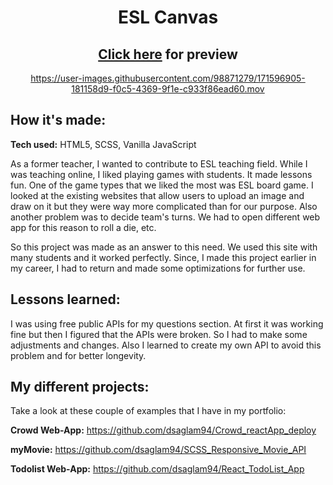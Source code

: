 <div align="center">
  
  # ESL Canvas 
  ## [Click here](https://eslcanvas.netlify.app/) for preview
  https://user-images.githubusercontent.com/98871279/171596905-181158d9-f0c5-4369-9f1e-c933f86ead60.mov
  
</div>

## How it's made:
  <strong>Tech used:</strong> HTML5, SCSS, Vanilla JavaScript
  
  As a former teacher, I wanted to contribute to ESL teaching field. While I was teaching online, I liked playing games with students. It made lessons fun. One of the game types that we liked the most was ESL board game. I looked at the existing websites that allow users to upload an image and draw on it but they were way more complicated than for our purpose. Also another problem was to decide team's turns. We had to open different web app for this reason to roll a die, etc.
  
  So this project was made as an answer to this need. We used this site with many students and it worked perfectly. Since, I made this project earlier in my career, I had to return and made some optimizations for further use.

## Lessons learned:

I was using free public APIs for my questions section. At first it was working fine but then I figured that the APIs were broken. So I had to make some adjustments and changes. Also I learned to create my own API to avoid this problem and for better longevity. 

  
## My different projects:

Take a look at these couple of examples that I have in my portfolio:

<strong>Crowd Web-App:</strong> https://github.com/dsaglam94/Crowd_reactApp_deploy

<strong>myMovie:</strong> https://github.com/dsaglam94/SCSS_Responsive_Movie_API

<strong>Todolist Web-App:</strong> https://github.com/dsaglam94/React_TodoList_App
